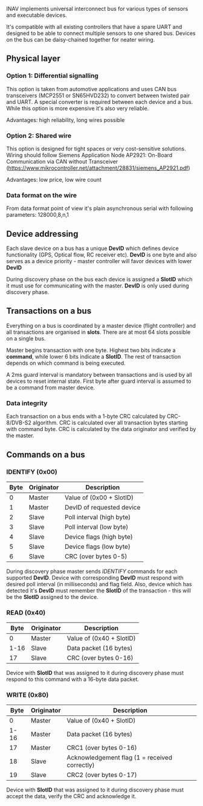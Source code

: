 INAV implements universal interconnect bus for various types of sensors and executable devices.

It's compatible with all existing controllers that have a spare UART and designed to be able to connect multiple sensors to one shared bus. Devices on the bus can be daisy-chained together for neater wiring.

## Physical layer
### Option 1: Differential signalling

This option is taken from automotive applications and uses CAN bus transceivers (MCP2551 or SN65HVD232) to convert between twisted pair and UART. A special converter is required between each device and a bus. While this option is more expensive it's also very reliable.

Advantages: high reliability, long wires possible

### Option 2: Shared wire

This option is designed for tight spaces or very cost-sensitive solutions. Wiring should follow Siemens Application Node AP2921: On-Board Communication via CAN without Transceiver (https://www.mikrocontroller.net/attachment/28831/siemens_AP2921.pdf)

Advantages: low price, low wire count

### Data format on the wire

From data format point of view it's plain asynchronous serial with following parameters: 128000,8,n,1

## Device addressing

Each slave device on a bus has a unique **DevID** which defines device functionality (GPS, Optical flow, RC receiver etc). **DevID** is one byte and also serves as a device priority - master controller will favor devices with lower **DevID**

During discovery phase on the bus each device is assigned a **SlotID** which it must use for communicating with the master. **DevID** is only used during discovery phase.

## Transactions on a bus

Everything on a bus is coordinated by a master device (flight controller) and all transactions are organised in **slots**. There are at most 64 slots possible on a single bus.

Master begins transaction with one byte. Highest two bits indicate a **command**, while lower 6 bits indicate a **SlotID**. The rest of transaction depends on which command is being executed.

A 2ms guard interval is mandatory between transactions and is used by all devices to reset internal state. First byte after guard interval is assumed to be a command from master device.

### Data integrity

Each transaction on a bus ends with a 1-byte CRC calculated by CRC-8/DVB-S2 algorithm. 
CRC is calculated over all transaction bytes starting with command byte. 
CRC is calculated by the data originator and verified by the master.

## Commands on a bus

### IDENTIFY (0x00)

| Byte | Originator | Description |
|------|------------|-------------|
| 0    | Master     | Value of (0x00 + SlotID)  |
| 1    | Master     | DevID of requested device |
| 2    | Slave      | Poll interval (high byte) |
| 3    | Slave      | Poll interval (low byte)  |
| 4    | Slave      | Device flags (high byte)  |
| 5    | Slave      | Device flags (low byte)   |
| 6    | Slave      | CRC (over bytes 0-5)      |

During discovery phase master sends *IDENTIFY* commands for each supported **DevID**. 
Device with corresponding **DevID** must respond with desired poll interval (in milliseconds) and flag field.
Also, device which has detected it's **DevID** must remember the **SlotID** of the transaction - this will be the **SlotID** assigned to the device.

### READ (0x40)

| Byte | Originator | Description |
|------|------------|-------------|
| 0    | Master     | Value of (0x40 + SlotID)  |
| 1-16 | Slave      | Data packet (16 bytes)    |
| 17   | Slave      | CRC (over bytes 0-16)     |

Device with **SlotID** that was assigned to it during discovery phase must respond to this command with a 16-byte data packet.

### WRITE (0x80)

| Byte | Originator | Description |
|------|------------|-------------|
| 0    | Master     | Value of (0x40 + SlotID)  |
| 1-16 | Master     | Data packet (16 bytes)    |
| 17   | Master     | CRC1 (over bytes 0-16)    |
| 18   | Slave      | Acknowledgement flag (1 = received correctly) |
| 19   | Slave      | CRC2 (over bytes 0-17)    |

Device with **SlotID** that was assigned to it during discovery phase must accept the data, verify the CRC and acknowledge it.